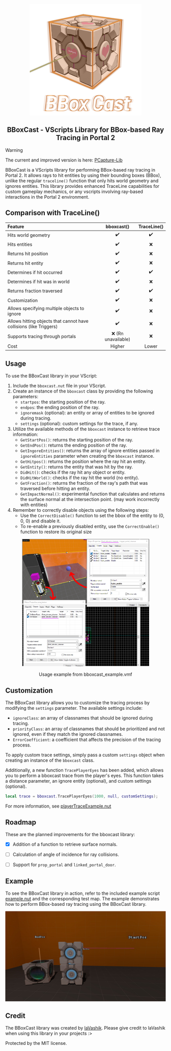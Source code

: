 <div align="center">
<img src="other\logo.png" alt="Logo" width="350" height="350">

<h2 align="center">
    BBoxCast - VScripts Library for BBox-based Ray Tracing in Portal 2
</h2>
</div>

> [!WARNING]  
> The current and improved version is here: [PCapture-Lib](https://github.com/IaVashik/PCapture-LIB)


<!-- # BBoxCast - VScripts Library for BBox-based Ray Tracing in Portal 2 -->

BBoxCast is a VScripts library for performing BBox-based ray tracing in Portal 2. It allows rays to hit entities by using their bounding boxes (BBox), unlike the regular `traceline()` function that only hits world geometry and ignores entities. This library provides enhanced TraceLine capabilities for custom gameplay mechanics, or any vscripts involving ray-based interactions in the Portal 2 environment.

## Comparison with TraceLine()

| Feature                          | bboxcast()                                               | TraceLine()                                              |
|:---------------------------------|:--------------------------------------------------------:|:--------------------------------------------------------:|
| Hits world geometry              | ✔️                                                       | ✔️                                                        |
| Hits entities                    | ✔️                                                       | ❌                                                        |
| Returns hit position             | ✔️                                                       | ❌                                                        |
| Returns hit entity               | ✔️                                                       | ❌                                                        |
| Determines if hit occurred       | ✔️                                                       | ✔️                                                        |
| Determines if hit was in world   | ✔️                                                       | ❌                                                        |
| Returns fraction traversed       | ✔️                                                       | ✔️                                                        |
| Customization                    | ✔️                                                       | ❌                                                        |
| Allows specifying multiple objects to ignore           | ✔️                                                      | ❌                                                      |
| Allows hitting objects that cannot have collisions (like Triggers)     | ✔️                                                      | ❌                                                      |
| Supports tracing through portals                       | ❌ (Rn unavailable)                                     | ❌                                                      |
| Cost                             | Higher                                                   | Lower                                                   |

## Usage

To use the BBoxCast library in your VScript:

1. Include the `bboxcast.nut` file in your VScript.
2. Create an instance of the `bboxcast` class by providing the following parameters:
   - `startpos`: the starting position of the ray.
   - `endpos`: the ending position of the ray.
   - `ignoremask` (optional): an entity or array of entities to be ignored during tracing.
   - `settings` (optional): custom settings for the trace, if any.
3. Utilize the available methods of the `bboxcast` instance to retrieve trace information:
   - `GetStartPos()`: returns the starting position of the ray.
   - `GetEndPos()`: returns the ending position of the ray.
   - `GetIngoreEntities()`: returns the array of ignore entities passed in `ignoreEntities` parameter when creating the `bboxcast` instance.
   - `GetHitpos()`: returns the position where the ray hit an entity.
   - `GetEntity()`: returns the entity that was hit by the ray.
   - `DidHit()`: checks if the ray hit any object or entity.
   - `DidHitWorld()`: checks if the ray hit the world (no entity).
   - `GetFraction()`: returns the fraction of the ray's path that was traversed before hitting an entity.
   - `GetImpactNormal()`: experimental function that calculates and returns the surface normal at the intersection point. (may work incorrectly with entities)
4. Remember to correctly disable objects using the following steps:
   - Use the `CorrectDisable()` function to set the bbox of the entity to (0, 0, 0) and disable it.
   - To re-enable a previously disabled entity, use the `CorrectEnable()` function to restore its original size 

<div align="center">
<img src="other\DisablingObjects.png" width="400" height="400">
<p>Usage example from bboxcast_example.vmf</p>
</div>

## Customization

The BBoxCast library allows you to customize the tracing process by modifying the `settings` parameter. The available settings include:
- `ignoreClass`: an array of classnames that should be ignored during tracing.
- `priorityClass`: an array of classnames that should be prioritized and not ignored, even if they match the ignored classnames.
- `ErrorCoefficient`: a coefficient that affects the precision of the tracing process.

To apply custom trace settings, simply pass a custom `settings` object when creating an instance of the `bboxcast` class.

Additionally, a new function `TracePlayerEyes` has been added, which allows you to perform a bboxcast trace from the player's eyes. This function takes a distance parameter, an ignore entity (optional), and custom settings (optional).
```lua
local trace = bboxcast.TracePlayerEyes(1000, null, customSettings);
```
For more information, see [playerTraceExample.nut](Examples/playerTraceExample.nut)

## Roadmap

These are the planned improvements for the bboxcast library:
- [X] Addition of a function to retrieve surface normals.
- [ ] Calculation of angle of incidence for ray collisions.
- [ ] Support for `prop_portal` and `linked_portal_door`.


## Example

To see the BBoxCast library in action, refer to the included example script [example.nut](Examples/example.nut) and the corresponding test map. The example demonstrates how to perform BBox-based ray tracing using the BBoxCast library.

<img src="other\screenshot.png">

## Credit

The BBoxCast library was created by <a href="https://www.youtube.com/@laVashikProductions">laVashik</a>. Please give credit to laVashik when using this library in your projects :>

Protected by the MIT license.
